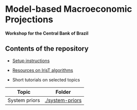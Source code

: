 # Model-based Macroeconomic Projections

__Workshop for the Central Bank of Brazil__


## Contents of the repository

* [Setup instructions](setup.md)

* [Resources on IrisT algorithms](./algorithms)

* Short tutorials on selected topics

| Topic | Folder |
|---|---|
| System priors | [./system-priors](./system-priors) |


